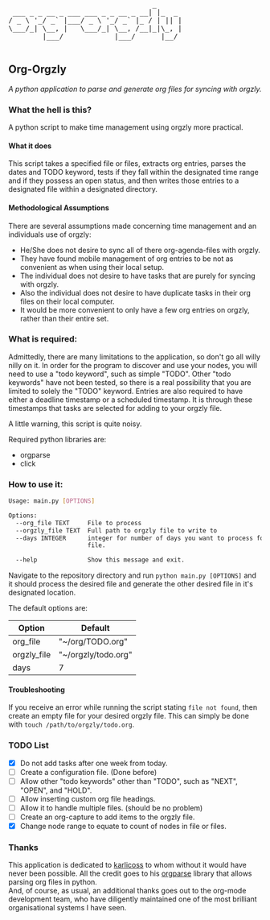 <pre>
                                  _
 ___ _ _ __ _ ___ ___ _ _ __ _ __| |_  _
/ _ \ '_/ _` |___/ _ \ '_/ _` |_ / | || |
\___/_| \__, |   \___/_| \__, /__|_|\_, |
        |___/            |___/      |__/

</pre>

## Org-Orgzly

_A python application to parse and generate org files for syncing with orgzly._

### What the hell is this?

A python script to make time management using orgzly more practical.

#### What it does

This script takes a specified file or files, extracts org entries, parses the dates and TODO keyword, tests
if they fall within the designated time range and if they possess an open status, and then writes those entries
to a designated file within a designated directory.

#### Methodological Assumptions

There are several assumptions made concerning time management and an individuals use of orgzly:

* He/She does not desire to sync all of there org-agenda-files with orgzly.
* They have found mobile management of org entries to be not as convenient as when using their local setup.
* The individual does not desire to have tasks that are purely for syncing with orgzly.
* Also the individual does not desire to have duplicate tasks in their org files on their local computer.
* It would be more convenient to only have a few org entries on orgzly, rather than their entire set. 

### What is required:

Admittedly, there are many limitations to the application, so don't go all willy nilly on it. In order
for the program to discover and use your nodes, you will need to use a "todo keyword", such as simple "TODO".
Other "todo keywords" have not been tested, so there is a real possibility that you are limited to solely the
"TODO" keyword. Entries are also required to have either a deadline timestamp or a scheduled timestamp. It is
through these timestamps that tasks are selected for adding to your orgzly file.  

A little warning, this script is quite noisy.

Required python libraries are:

* orgparse
* click

### How to use it:

```bash
Usage: main.py [OPTIONS]

Options:
  --org_file TEXT     File to process
  --orgzly_file TEXT  Full path to orgzly file to write to
  --days INTEGER      integer for number of days you want to process for your
                      file.

  --help              Show this message and exit.
```

Navigate to the repository directory and run `python main.py [OPTIONS]` and it should process the desired file
and generate the other desired file in it's designated location. 

The default options are:

| Option      | Default             |
|-------------|---------------------|
| org_file    | "~/org/TODO.org"    |
| orgzly_file | "~/orgzly/todo.org" |
| days        | 7                   |


#### Troubleshooting

If you receive an error while running the script stating `file not found`, then create an empty file for your desired orgzly file. 
This can simply be done with `touch /path/to/orgzly/todo.org`.


### TODO List

- [x] Do not add tasks after one week from today.
- [ ] Create a configuration file. (Done before)
- [ ] Allow other "todo keywords" other than "TODO", such as "NEXT", "OPEN", and "HOLD".
- [ ] Allow inserting custom org file headings.
- [ ] Allow it to handle multiple files. (should be no problem)
- [ ] Create an org-capture to add items to the orgzly file.
- [x] Change node range to equate to count of nodes in file or files.

### Thanks

This application is dedicated to [karlicoss](https://github.com/karlicoss) to whom without it
would have never been possible. All the credit goes to his [orgparse](https://github.com/karlicoss/orgparse)
library that allows parsing org files in python.  
And, of course, as usual, an additional thanks goes out to the org-mode development team, who have diligently 
maintained one of the most brilliant organisational systems I have seen.  
